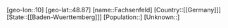 ﻿---
location: [48.87,10]
type: City
tags:
- geo/City


SpocWebEntityId: 30108
isDeleted: false
confidential: public

---
[geo-lon::10]
[geo-lat::48.87]
[name::Fachsenfeld]
[Country::[[Germany]]]
[State::[[Baden-Wuerttemberg]]]
[Population::]
[Unknown::]

